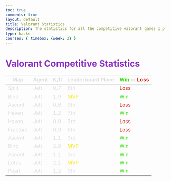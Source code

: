 ```yaml
---
toc: true
comments: true
layout: default
title: Valorant Statistics
description: The statistics for all the competitive valorant games I play
type: hacks
courses: { timebox: {week: 2} }
---
```


# <span style="color: #8c2fc2;">Valorant Competitive Statistics</span>

<head>
    <!-- load jQuery and DataTables output style and scripts -->
    <link rel="stylesheet" type="text/css" href="https://cdn.datatables.net/1.13.4/css/jquery.dataTables.min.css">
    <script type="text/javascript" language="javascript" src="https://code.jquery.com/jquery-3.6.0.min.js"></script>
    <script>var define = null;</script>
    <script type="text/javascript" language="javascript" src="https://cdn.datatables.net/1.13.4/js/jquery.dataTables.min.js"></script>
</head>

<style>
    .table {
        color: #eeeeee;
    }
    th {
        color: #dddddd;
    }

    * {
        color: #dddddd;
     }
</style>
<!-- Body contains the contents of the Document -->
<body>
    <table id="demo" class="table">
        <thead>
            <tr>
                <th>Map</th>
                <th>Agent</th>
                <th>K/D</th>
                <th>Leaderboard Place</th>
                <th><span style="color: #34e00d;">Win</span> or <span style="color: #d92323;">Loss</span></th>
            </tr>
        </thead>
        <tbody>
            <tr>
                <td>Split</td>
                <td>Jett</td>
                <td>0.7</td>
                <td>8th</td>
                <td><span style="color: #d92323;"><span style="color: #d92323;">Loss</span></span></td>
            </tr>
            <tr>
                <td>Bind</td>
                <td>Jett</td>
                <td>1.9</td>
                <td><span style="color: #f5e90a;">MVP</span></td>
                <td><span style="color: #34e00d;">Win</span></td>
            </tr>
            <tr>
                <td>Ascent</td>
                <td>Jett</td>
                <td>0.6</td>
                <td>9th</td>
                <td><span style="color: #d92323;">Loss</span></td>
            </tr>
            <tr>
                <td>Haven</td>
                <td>Jett</td>
                <td>1.2</td>
                <td>7th</td>
                <td><span style="color: #34e00d;">Win</span></td>
            </tr>
            <tr>
                <td>Haven</td>
                <td>Jett</td>
                <td>0.9</td>
                <td>3rd</td>
                <td><span style="color: #d92323;">Loss</span></td>
            </tr>
            <tr>
                <td>Fracture</td>
                <td>Jett</td>
                <td>0.9</td>
                <td>6th</td>
                <td><span style="color: #d92323;">Loss</span></td>
            </tr>
            <tr>
                <td>Ascent</td>
                <td>Jett</td>
                <td>1.1</td>
                <td>3rd</td>
                <td><span style="color: #34e00d;">Win</span></td>
            </tr>
            <tr>
                <td>Bind</td>
                <td>Jett</td>
                <td>2.8</td>
                <td><span style="color: #f5e90a;">MVP</span></td>
                <td><span style="color: #34e00d;">Win</span></td>
            </tr>
            <tr>
                <td>Ascent</td>
                <td>Jett</td>
                <td>1.1</td>
                <td>3rd</td>
                <td><span style="color: #34e00d;">Win</span></td>
            </tr>
            <tr>
                <td>Lotus</td>
                <td>Jett</td>
                <td>2.1</td>
                <td><span style="color: #f5e90a;">MVP</span></td>
                <td><span style="color: #34e00d;">Win</span></td>
            </tr>
            <tr>
                <td>Pearl</td>
                <td>Jett</td>
                <td>1.2</td>
                <td>9th</td>
                <td><span style="color: #34e00d;">Win</span></td>
            </tr>
        </tbody>
    </table>
</body>

<!-- Script is used to embed executable code -->
<script>
    $("#demo").DataTable();
</script>